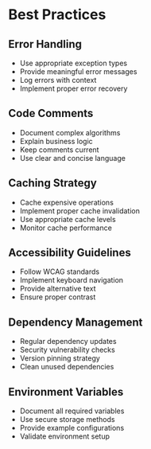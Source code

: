 # Best Practices

## Error Handling
- Use appropriate exception types
- Provide meaningful error messages
- Log errors with context
- Implement proper error recovery

## Code Comments
- Document complex algorithms
- Explain business logic
- Keep comments current
- Use clear and concise language

## Caching Strategy
- Cache expensive operations
- Implement proper cache invalidation
- Use appropriate cache levels
- Monitor cache performance

## Accessibility Guidelines
- Follow WCAG standards
- Implement keyboard navigation
- Provide alternative text
- Ensure proper contrast

## Dependency Management
- Regular dependency updates
- Security vulnerability checks
- Version pinning strategy
- Clean unused dependencies

## Environment Variables
- Document all required variables
- Use secure storage methods
- Provide example configurations
- Validate environment setup
